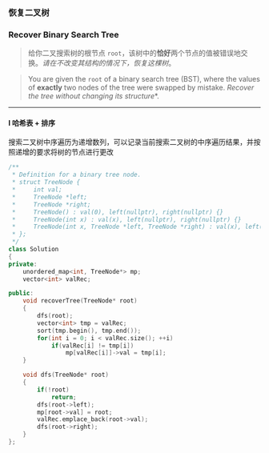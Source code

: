 ### 恢复二叉树
### Recover Binary Search Tree

> 给你二叉搜索树的根节点 `root`，该树中的**恰好**两个节点的值被错误地交换。*请在不改变其结构的情况下，恢复这棵树*。  

> You are given the `root` of a binary search tree (BST), where the values of **exactly** two nodes of the tree were swapped by mistake. *Recover the tree without changing its structure**.  

----------

#### I 哈希表 + 排序

搜索二叉树中序遍历为递增数列，可以记录当前搜索二叉树的中序遍历结果，并按照递增的要求将树的节点进行更改  

```cpp
/**
 * Definition for a binary tree node.
 * struct TreeNode {
 *     int val;
 *     TreeNode *left;
 *     TreeNode *right;
 *     TreeNode() : val(0), left(nullptr), right(nullptr) {}
 *     TreeNode(int x) : val(x), left(nullptr), right(nullptr) {}
 *     TreeNode(int x, TreeNode *left, TreeNode *right) : val(x), left(left), right(right) {}
 * };
 */
class Solution 
{
private:
    unordered_map<int, TreeNode*> mp;
    vector<int> valRec;

public:
    void recoverTree(TreeNode* root) 
    {
        dfs(root);
        vector<int> tmp = valRec;
        sort(tmp.begin(), tmp.end());
        for(int i = 0; i < valRec.size(); ++i)
            if(valRec[i] != tmp[i])
                mp[valRec[i]]->val = tmp[i];
    }

    void dfs(TreeNode* root)
    {
        if(!root)
            return;
        dfs(root->left);
        mp[root->val] = root;
        valRec.emplace_back(root->val);
        dfs(root->right);
    }
};
```
